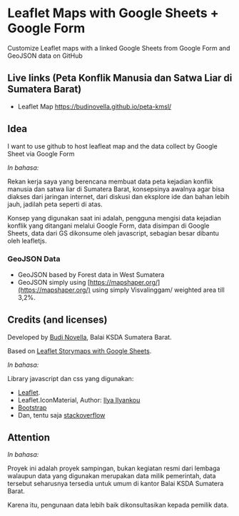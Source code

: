 # Leaflet Maps with Google Sheets + Google Form

Customize Leaflet maps with a linked Google Sheets from Google Form and GeoJSON data on GitHub

## Live links (Peta Konflik Manusia dan Satwa Liar di Sumatera Barat)
- Leaflet Map https://budinovella.github.io/peta-kmsl/


## Idea
I want to use github to host leafleat map and the data collect by Google Sheet via Google Form

*In bahasa:*

Rekan kerja saya yang berencana membuat data peta kejadian konflik manusia dan satwa liar di Sumatera Barat, konsepsinya awalnya agar bisa diakses dari jaringan internet, dari diskusi dan eksplore ide dan bahan lebih jauh, jadilah peta seperti di atas.

Konsep yang digunakan saat ini adalah, pengguna mengisi data kejadian konflik yang ditangani melalui Google Form, data disimpan di Google Sheets, data dari GS dikonsume oleh javascript, sebagian besar dibantu oleh leafletjs.

### GeoJSON Data

-	GeoJSON based by Forest data in West Sumatera
-	GeoJSON simply using [https://mapshaper.org/](https://mapshaper.org/) using simply Visvalinggam/ weighted area till 3,2%.

## Credits (and licenses)

Developed by [Budi Novella](https://github.com/budinovella), Balai KSDA Sumatera Barat.

Based on [Leaflet Storymaps with Google Sheets](https://github.com/HandsOnDataViz/leaflet-storymaps-with-google-sheets).

*In bahasa:*

Library javascript dan css yang digunakan:

-	[Leaflet](leafletjs.com).
-	Leaflet.IconMaterial, Author: [Ilya Ilyankou](https://github.com/ilyankou)
-	[Bootstrap](https://getbootstrap.com/)
-	Dan, tentu saja [stackoverflow](https://stackoverflow.com/)

## Attention
*In bahasa:*

Proyek ini adalah proyek sampingan, bukan kegiatan resmi dari lembaga walaupun data yang digunakan merupakan data milik pemerintah, data tersebut seharusnya tersedia untuk umum di kantor Balai KSDA Sumatera Barat.

Karena itu, pengunaan data lebih baik dikonsultasikan kepada pemilik data.